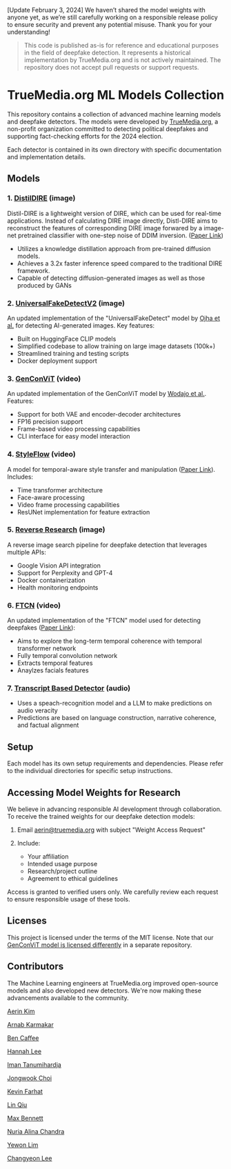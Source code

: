 [Update February 3, 2024] We haven’t shared the model weights with anyone yet, as we’re still carefully working on a responsible release policy to ensure security and prevent any potential misuse. Thank you for your understanding!

> This code is published as-is for reference and educational purposes in the field of deepfake detection. It represents a historical implementation by TrueMedia.org and is not actively maintained. The repository does not accept pull requests or support requests. 

# TrueMedia.org ML Models Collection

This repository contains a collection of advanced machine learning models and deepfake detectors. The models were developed by [TrueMedia.org](https://www.truemedia.org/), a non-profit organization committed to detecting political deepfakes and supporting fact-checking efforts for the 2024 election.

Each detector is contained in its own directory with specific documentation and implementation details.

## Models

### 1. [DistilDIRE](/DistilDIRE) (image)

Distil-DIRE is a lightweight version of DIRE, which can be used for real-time applications. Instead of calculating DIRE image directly, Distl-DIRE aims to reconstruct the features of corresponding DIRE image forwared by a image-net pretrained classifier with one-step noise of DDIM inversion. ([Paper Link](https://arxiv.org/abs/2406.00856))

- Utilizes a knowledge distillation approach from pre-trained diffusion models.
- Achieves a 3.2x faster inference speed compared to the traditional DIRE framework.
- Capable of detecting diffusion-generated images as well as those produced by GANs
 
### 2. [UniversalFakeDetectV2](/UniversalFakeDetectV2) (image)

An updated implementation of the "UniversalFakeDetect" model by [Ojha et al.](https://arxiv.org/abs/2302.10174) for detecting AI-generated images. Key features:

- Built on HuggingFace CLIP models
- Simplified codebase to allow training on large image datasets (100k+)
- Streamlined training and testing scripts
- Docker deployment support

### 3. [GenConViT](https://github.com/truemediaorg/GenConViT) (video)

An updated implementation of the GenConViT model by [Wodajo et al.](https://arxiv.org/abs/2307.07036). Features:

- Support for both VAE and encoder-decoder architectures
- FP16 precision support
- Frame-based video processing capabilities
- CLI interface for easy model interaction

### 4. [StyleFlow](/StyleFlow) (video)

A model for temporal-aware style transfer and manipulation ([Paper Link](https://openaccess.thecvf.com/content/CVPR2024/papers/Choi_Exploiting_Style_Latent_Flows_for_Generalizing_Deepfake_Video_Detection_CVPR_2024_paper.pdf)). Includes:

- Time transformer architecture
- Face-aware processing
- Video frame processing capabilities
- ResUNet implementation for feature extraction

### 5. [Reverse Research](/reverse-search) (image)

A reverse image search pipeline for deepfake detection that leverages multiple APIs:

- Google Vision API integration
- Support for Perplexity and GPT-4
- Docker containerization
- Health monitoring endpoints

### 6. [FTCN](/FTCN) (video)

An updated implementation of the "FTCN" model used for detecting deepfakes ([Paper Link](https://arxiv.org/abs/2108.06693)):

- Aims to explore the long-term temporal coherence with temporal transformer network
- Fully temporal convolution network
- Extracts temporal features
- Anaylzes facials features

### 7. [Transcript Based Detector](/transcript) (audio)

- Uses a speach-recognition model and a LLM to make predictions on audio veracity
- Predictions are based on language construction, narrative coherence, and factual alignment

## Setup

Each model has its own setup requirements and dependencies. Please refer to the individual directories for specific setup instructions.

## Accessing Model Weights for Research

We believe in advancing responsible AI development through collaboration. To receive the trained weights for our deepfake detection models:

1. Email aerin@truemedia.org with subject "Weight Access Request"

2. Include:

   - Your affiliation
   - Intended usage purpose
   - Research/project outline
   - Agreement to ethical guidelines

Access is granted to verified users only. We carefully review each request to ensure responsible usage of these tools.

## Licenses

This project is licensed under the terms of the MIT license. Note that our [GenConViT model is licensed differently](https://github.com/truemediaorg/GenConViT) in a separate repository.

## Contributors

The Machine Learning engineers at TrueMedia.org improved open-source models and also developed new detectors. We're now making these advancements available to the community.

[Aerin Kim](https://github.com/aerinkim)

[Arnab Karmakar](https://github.com/arnabkuw)

[Ben Caffee](https://github.com/bcaffee)

[Hannah Lee](https://github.com/hannahyklee)

[Iman Tanumihardja](https://github.com/ImanTanumihardja)

[Jongwook Choi](https://github.com/jongwook-Choi)

[Kevin Farhat](https://github.com/kevin-farhat)

[Lin Qiu](https://github.com/linqiu0-0)

[Max Bennett](https://github.com/maxmiles)

[Nuria Alina Chandra](https://github.com/nuriachandra)

[Yewon Lim](https://github.com/yevvonlim)

[Changyeon Lee](https://github.com/changyeon2)
